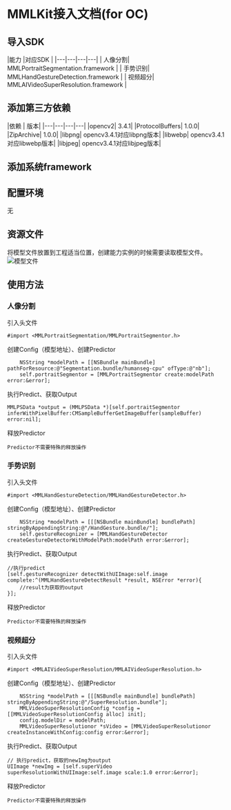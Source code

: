 # MMLKit接入文档(for OC)
## 导入SDK
|能力 |对应SDK | 
|---|---|---|---|
| 人像分割| MMLPortraitSegmentation.framework | 
| 手势识别| MMLHandGestureDetection.framework | 
| 视频超分| MMLAIVideoSuperResolution.framework | 


## 添加第三方依赖
|依赖 | 版本| 
|---|---|---|---|
|opencv2| 3.4.1| 
|ProtocolBuffers| 1.0.0|
|ZipArchive| 1.0.0| 
|libpng| opencv3.4.1对应libpng版本| 
|libwebp| opencv3.4.1对应libwebp版本|
|libjpeg| opencv3.4.1对应libjpeg版本|

## 添加系统framework

## 配置环境
无

## 资源文件
将模型文件放置到工程适当位置，创建能力实例的时候需要读取模型文件。
![模型文件](https://agroup-bos-bj.cdn.bcebos.com/bj-f8bf61fab8405a96b19dd7c61838036eae5cf293)

## 使用方法
### 人像分割
引入头文件
```
#import <MMLPortraitSegmentation/MMLPortraitSegmentor.h>
```
创建Config（模型地址）、创建Predictor
```
    NSString *modelPath = [[NSBundle mainBundle] pathForResource:@"Segmentation.bundle/humanseg-cpu" ofType:@"nb"];
    self.portraitSegmentor = [MMLPortraitSegmentor create:modelPath error:&error];
```
执行Predict、获取Output
```
MMLPSData *output = (MMLPSData *)[self.portraitSegmentor inferWithPixelBuffer:CMSampleBufferGetImageBuffer(sampleBuffer) error:nil];
```
释放Predictor
```
Predictor不需要特殊的释放操作
```
### 手势识别
引入头文件
```
#import <MMLHandGestureDetection/MMLHandGestureDetector.h>
```
创建Config（模型地址）、创建Predictor
```
    NSString *modelPath = [[[NSBundle mainBundle] bundlePath] stringByAppendingString:@"/HandGesture.bundle/"];
    self.gestureRecognizer = [MMLHandGestureDetector createGestureDetectorWithModelPath:modelPath error:&error];
```
执行Predict、获取Output
```
//执行predict
[self.gestureRecognizer detectWithUIImage:self.image complete:^(MMLHandGestureDetectResult *result, NSError *error){
    //result为获取的output
}];
```
释放Predictor
```
Predictor不需要特殊的释放操作
```
### 视频超分
引入头文件
```
#import <MMLAIVideoSuperResolution/MMLAIVideoSuperResolution.h>
```
创建Config（模型地址）、创建Predictor
```
    NSString *modelPath = [[[NSBundle mainBundle] bundlePath] stringByAppendingString:@"/SuperResolution.bundle"];
    MMLVideoSuperResolutionConfig *config = [[MMLVideoSuperResolutionConfig alloc] init];
    config.modelDir = modelPath;
    MMLVideoSuperResolutionor *sVideo = [MMLVideoSuperResolutionor createInstanceWithConfig:config error:&error];
```
执行Predict、获取Output
```
// 执行predict，获取的newImg为output
UIImage *newImg = [self.superVideo superResolutionWithUIImage:self.image scale:1.0 error:&error];
```
释放Predictor
```
Predictor不需要特殊的释放操作
```
